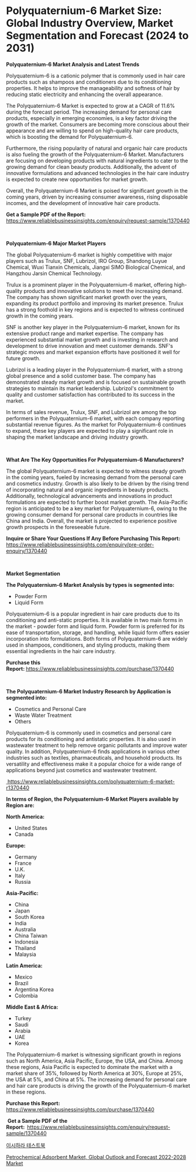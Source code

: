 <p><h1>Polyquaternium-6 Market Size: Global Industry Overview, Market Segmentation and Forecast (2024 to 2031)</h1></p><p><strong>Polyquaternium-6 Market Analysis and Latest Trends</strong></p>
<p><p>Polyquaternium-6 is a cationic polymer that is commonly used in hair care products such as shampoos and conditioners due to its conditioning properties. It helps to improve the manageability and softness of hair by reducing static electricity and enhancing the overall appearance.</p><p>The Polyquaternium-6 Market is expected to grow at a CAGR of 11.6% during the forecast period. The increasing demand for personal care products, especially in emerging economies, is a key factor driving the growth of the market. Consumers are becoming more conscious about their appearance and are willing to spend on high-quality hair care products, which is boosting the demand for Polyquaternium-6.</p><p>Furthermore, the rising popularity of natural and organic hair care products is also fueling the growth of the Polyquaternium-6 Market. Manufacturers are focusing on developing products with natural ingredients to cater to the growing demand for clean beauty products. Additionally, the advent of innovative formulations and advanced technologies in the hair care industry is expected to create new opportunities for market growth.</p><p>Overall, the Polyquaternium-6 Market is poised for significant growth in the coming years, driven by increasing consumer awareness, rising disposable incomes, and the development of innovative hair care products.</p></p>
<p><strong>Get a Sample PDF of the Report:&nbsp;</strong> <a href="https://www.reliablebusinessinsights.com/enquiry/request-sample/1370440">https://www.reliablebusinessinsights.com/enquiry/request-sample/1370440</a></p>
<p>&nbsp;</p>
<p><strong>Polyquaternium-6 Major Market Players</strong></p>
<p><p>The global Polyquaternium-6 market is highly competitive with major players such as Trulux, SNF, Lubrizol, IRO Group, Shandong Luyue Chemical, Wuxi Tianxin Chemicals, Jiangxi SIMO Biological Chemical, and Hangzhou Jarsin Chemical Technology.</p><p>Trulux is a prominent player in the Polyquaternium-6 market, offering high-quality products and innovative solutions to meet the increasing demand. The company has shown significant market growth over the years, expanding its product portfolio and improving its market presence. Trulux has a strong foothold in key regions and is expected to witness continued growth in the coming years.</p><p>SNF is another key player in the Polyquaternium-6 market, known for its extensive product range and market expertise. The company has experienced substantial market growth and is investing in research and development to drive innovation and meet customer demands. SNF's strategic moves and market expansion efforts have positioned it well for future growth.</p><p>Lubrizol is a leading player in the Polyquaternium-6 market, with a strong global presence and a solid customer base. The company has demonstrated steady market growth and is focused on sustainable growth strategies to maintain its market leadership. Lubrizol's commitment to quality and customer satisfaction has contributed to its success in the market.</p><p>In terms of sales revenue, Trulux, SNF, and Lubrizol are among the top performers in the Polyquaternium-6 market, with each company reporting substantial revenue figures. As the market for Polyquaternium-6 continues to expand, these key players are expected to play a significant role in shaping the market landscape and driving industry growth.</p></p>
<p>&nbsp;</p>
<p><strong>What Are The Key Opportunities For Polyquaternium-6 Manufacturers?</strong></p>
<p><p>The global Polyquaternium-6 market is expected to witness steady growth in the coming years, fueled by increasing demand from the personal care and cosmetics industry. Growth is also likely to be driven by the rising trend of incorporating natural and organic ingredients in beauty products. Additionally, technological advancements and innovations in product formulations are expected to further boost market growth. The Asia-Pacific region is anticipated to be a key market for Polyquaternium-6, owing to the growing consumer demand for personal care products in countries like China and India. Overall, the market is projected to experience positive growth prospects in the foreseeable future.</p></p>
<p><strong>Inquire or Share Your Questions If Any Before Purchasing This Report:</strong> <a href="https://www.reliablebusinessinsights.com/enquiry/pre-order-enquiry/1370440">https://www.reliablebusinessinsights.com/enquiry/pre-order-enquiry/1370440</a></p>
<p>&nbsp;</p>
<p><strong>Market Segmentation</strong></p>
<p><strong>The Polyquaternium-6 Market Analysis by types is segmented into:</strong></p>
<p><ul><li>Powder Form</li><li>Liquid Form</li></ul></p>
<p><p>Polyquaternium-6 is a popular ingredient in hair care products due to its conditioning and anti-static properties. It is available in two main forms in the market - powder form and liquid form. Powder form is preferred for its ease of transportation, storage, and handling, while liquid form offers easier incorporation into formulations. Both forms of Polyquaternium-6 are widely used in shampoos, conditioners, and styling products, making them essential ingredients in the hair care industry.</p></p>
<p><strong>Purchase this Report:&nbsp;</strong><a href="https://www.reliablebusinessinsights.com/purchase/1370440">https://www.reliablebusinessinsights.com/purchase/1370440</a></p>
<p>&nbsp;</p>
<p><strong>The Polyquaternium-6 Market Industry Research by Application is segmented into:</strong></p>
<p><ul><li>Cosmetics and Personal Care</li><li>Waste Water Treatment</li><li>Others</li></ul></p>
<p><p>Polyquaternium-6 is commonly used in cosmetics and personal care products for its conditioning and antistatic properties. It is also used in wastewater treatment to help remove organic pollutants and improve water quality. In addition, Polyquaternium-6 finds applications in various other industries such as textiles, pharmaceuticals, and household products. Its versatility and effectiveness make it a popular choice for a wide range of applications beyond just cosmetics and wastewater treatment.</p></p>
<p><a href="https://www.reliablebusinessinsights.com/polyquaternium-6-market-r1370440">&nbsp;https://www.reliablebusinessinsights.com/polyquaternium-6-market-r1370440</a></p>
<p><strong>In terms of Region, the Polyquaternium-6 Market Players available by Region are:</strong></p>
<p>
    <p> <strong> North America: </strong>
        <ul>
            <li>United States</li>
            <li>Canada</li>
        </ul>
        </p> 
    <p> <strong> Europe: </strong>
        <ul>
            <li>Germany</li>
            <li>France</li>
            <li>U.K.</li>
            <li>Italy</li>
            <li>Russia</li>
        </ul>
        </p> 
    <p> <strong> Asia-Pacific: </strong>
        <ul>
            <li>China</li>
            <li>Japan</li>
            <li>South Korea</li>
            <li>India</li>
            <li>Australia</li>
            <li>China Taiwan</li>
            <li>Indonesia</li>
            <li>Thailand</li>
            <li>Malaysia</li>
        </ul>
        </p> 
    <p> <strong> Latin America: </strong>
        <ul>
            <li>Mexico</li>
            <li>Brazil</li>
            <li>Argentina Korea</li>
            <li>Colombia</li>
        </ul>
        </p> 
    <p> <strong> Middle East & Africa: </strong>
        <ul>
            <li>Turkey</li>
            <li>Saudi</li>
            <li>Arabia</li>
            <li>UAE</li>
            <li>Korea</li>
        </ul>
    </p>
    </p>
<p><p>The Polyquaternium-6 market is witnessing significant growth in regions such as North America, Asia Pacific, Europe, the USA, and China. Among these regions, Asia Pacific is expected to dominate the market with a market share of 35%, followed by North America at 30%, Europe at 25%, the USA at 5%, and China at 5%. The increasing demand for personal care and hair care products is driving the growth of the Polyquaternium-6 market in these regions.</p></p>
<p><strong>Purchase this Report: </strong><a href="https://www.reliablebusinessinsights.com/purchase/1370440">https://www.reliablebusinessinsights.com/purchase/1370440</a></p>
<p>&nbsp;<strong>Get a Sample PDF of the Report:&nbsp;&nbsp;</strong><a href="https://www.reliablebusinessinsights.com/enquiry/request-sample/1370440">https://www.reliablebusinessinsights.com/enquiry/request-sample/1370440</a></p>
<p><strong></strong></p>
<p><p><a href="https://github.com/joannescott9078/Market-Research-Report-List-1/blob/main/3047002125915.md">이시하라 테스트북</a></p><p><a href="https://github.com/arabintang013/Market-Research-Report-List-1/blob/main/petrochemical-adsorbent-market-global-outlook-and-forecast-2022-2028-market.md">Petrochemical Adsorbent Market, Global Outlook and Forecast 2022-2028 Market</a></p></p>